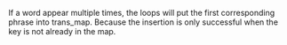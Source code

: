 If a word appear multiple times, the loops will put the first corresponding phrase into trans_map. Because the insertion is only successful when the key is not already in the map.